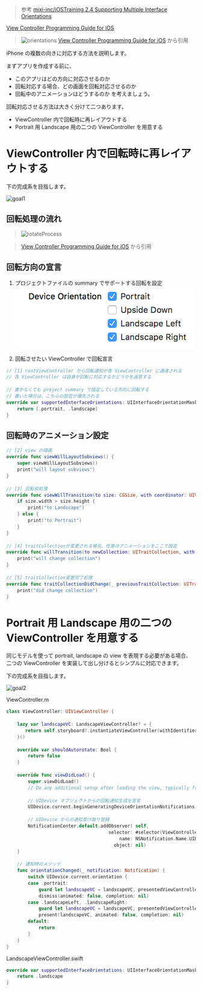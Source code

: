 > 参考 [mixi-inc/iOSTraining 2.4 Supporting Multiple Interface Orientations](https://github.com/mixi-inc/iOSTraining/wiki/2.4-Supporting-Multiple-Interface-Orientations)

 [View Controller Programming Guide for iOS](https://developer.apple.com/jp/documentation/ViewControllerPGforiOS.pdf)

> ![orientations](https://raw.github.com/mixi-inc/iOSTraining/master/Doc/Images/2.4/orientations.png)
> [View Controller Programming Guide for iOS](https://developer.apple.com/jp/documentation/ViewControllerPGforiOS.pdf) から引用

iPhone の複数の向きに対応する方法を説明します。

まずアプリを作成する前に、
- このアプリはどの方向に対応させるのか
- 回転対応する場合、どの画面を回転対応させるのか
- 回転中のアニメーションはどうするのか
を考えましょう。

回転対応させる方法は大きく分けて二つあります。

- ViewController 内で回転時に再レイアウトする
- Portrait 用 Landscape 用の二つの ViewController を用意する

# ViewController 内で回転時に再レイアウトする

下の完成系を目指します。

![goal1](https://raw.github.com/mixi-inc/iOSTraining/master/Doc/Images/2.4/goal1.png)

## 回転処理の流れ

> ![rotateProcess](https://raw.github.com/mixi-inc/iOSTraining/master/Doc/Images/2.4/rotateProcess.png)

> [View Controller Programming Guide for iOS](https://developer.apple.com/jp/documentation/ViewControllerPGforiOS.pdf) から引用


## 回転方向の宣言

1. プロジェクトファイルの summary でサポートする回転を設定
![rotateSetting](./images/1_3/image1.png)

2. 回転させたい ViewController で回転宣言

```swift
// [1] rootViewController から回転通知が各 ViewController に通達される
// 各 ViewController は自身が回転に対応するかどうかを返答する

// 書かなくても project summary で設定している方向に回転する
// 書いた場合は、こちらの設定が優先される
override var supportedInterfaceOrientations: UIInterfaceOrientationMask {
    return [.portrait, .landscape]
}
```

## 回転時のアニメーション設定

```swift
// [2] view の描画
override func viewWillLayoutSubviews() {
    super.viewWillLayoutSubviews()
    print("will layout subviews")
}

// [3] 回転前処理
override func viewWillTransition(to size: CGSize, with coordinator: UIViewControllerTransitionCoordinator) {
    if size.width > size.height {
        print("to Landscape")
    } else {
        print("to Portrait")
    }
}

// [4] traitCollectionが変更される場合、任意のアニメーションをここで設定
override func willTransition(to newCollection: UITraitCollection, with coordinator: UIViewControllerTransitionCoordinator) {
    print("will change collection")
}

// [5] traitCollection変更完了処理
override func traitCollectionDidChange(_ previousTraitCollection: UITraitCollection?) {
    print("did change collection")
}
```

# Portrait 用 Landscape 用の二つの ViewController を用意する

同じモデルを使って portrait, landscape の view を表現する必要がある場合、二つの ViewController を実装して出し分けるとシンプルに対応できます。

下の完成系を目指します。

![goal2](https://raw.github.com/mixi-inc/iOSTraining/master/Doc/Images/2.4/goal2.png)

ViewController.m

```swift
class ViewController: UIViewController {

    lazy var landscapeVC: LandscapeViewController? = {
       return self.storyboard?.instantiateViewController(withIdentifier: "LandscapeViewController") as? LandscapeViewController
    }()

    override var shouldAutorotate: Bool {
        return false
    }

    override func viewDidLoad() {
        super.viewDidLoad()
        // Do any additional setup after loading the view, typically from a nib.

        // UIDevice オブジェクトからの回転通知生成を宣言
        UIDevice.current.beginGeneratingDeviceOrientationNotifications()

        // UIDevice からの通知受け取り登録
        NotificationCenter.default.addObserver( self,
                                      selector: #selector(ViewController.orientationChanged(_:)),
                                          name: NSNotification.Name.UIDeviceOrientationDidChange,
                                        object: nil)
    }

    // 通知時のメソッド
    func orientationChanged(_ notification: Notification) {
        switch UIDevice.current.orientation {
        case .portrait:
            guard let landscapeVC = landscapeVC, presentedViewController == landscapeVC else { return }
            dismiss(animated: false, completion: nil)
        case .landscapeLeft, .landscapeRight:
            guard let landscapeVC = landscapeVC, presentedViewController != landscapeVC else { return }
            present(landscapeVC, animated: false, completion: nil)
        default:
            return
        }
    }
}
```

LandscapeViewController.swift

```swift
override var supportedInterfaceOrientations: UIInterfaceOrientationMask {
    return .landscape
}
```
